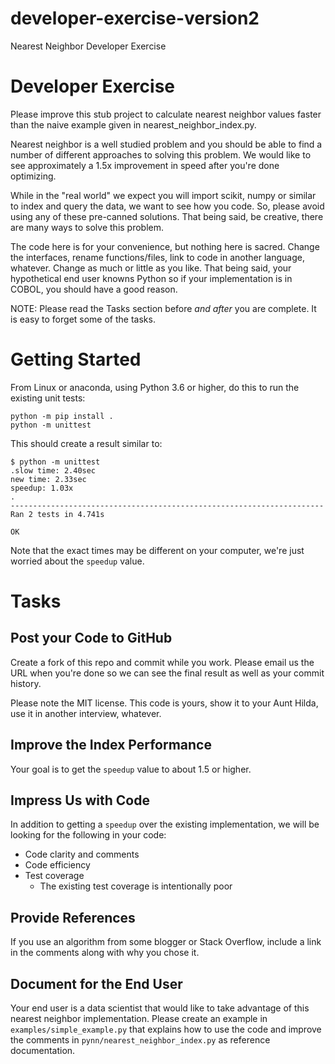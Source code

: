 # developer-exercise-version2
Nearest Neighbor Developer Exercise

# Developer Exercise

Please improve this stub project to calculate nearest neighbor values faster
than the naive example given in nearest_neighbor_index.py.

Nearest neighbor is a well studied problem and you should be able to find a
number of different approaches to solving this problem. We would like to see
approximately a 1.5x improvement in speed after you're done optimizing.

While in the "real world" we expect you will import scikit, numpy or similar to
index and query the data, we want to see how you code. So, please avoid using
any of these pre-canned solutions. That being said, be creative, there are many
ways to solve this problem.

The code here is for your convenience, but nothing here is sacred. Change the
interfaces, rename functions/files, link to code in another language, whatever.
Change as much or little as you like. That being said, your hypothetical end
user knowns Python so if your implementation is in COBOL, you should have a good
reason.

NOTE: Please read the Tasks section before _and after_ you are complete. It is
easy to forget some of the tasks.

# Getting Started

From Linux or anaconda, using Python 3.6 or higher, do this to run the existing
unit tests:

```
python -m pip install .
python -m unittest
```

This should create a result similar to:

```
$ python -m unittest
.slow time: 2.40sec
new time: 2.33sec
speedup: 1.03x
.
----------------------------------------------------------------------
Ran 2 tests in 4.741s

OK
```

Note that the exact times may be different on your computer, we're just worried
about the `speedup` value.

# Tasks

## Post your Code to GitHub

Create a fork of this repo and commit while you work. Please email us the URL
when you're done so we can see the final result as well as your commit history.

Please note the MIT license. This code is yours, show it to your Aunt Hilda, use 
it in another interview, whatever.

## Improve the Index Performance

Your goal is to get the `speedup` value to about 1.5 or higher.

## Impress Us with Code

In addition to getting a `speedup` over the existing implementation, we will be
looking for the following in your code:

* Code clarity and comments
* Code efficiency
* Test coverage
  - The existing test coverage is intentionally poor

## Provide References

If you use an algorithm from some blogger or Stack Overflow, include a link in
the comments along with why you chose it.

## Document for the End User

Your end user is a data scientist that would like to take advantage of this
nearest neighbor implementation. Please create an example in 
`examples/simple_example.py` that explains how to use the code and improve the
comments in `pynn/nearest_neighbor_index.py` as reference documentation.
